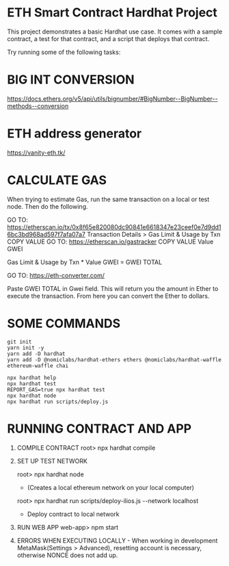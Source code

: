 # ETH Smart Contract Hardhat Project

This project demonstrates a basic Hardhat use case. It comes with a sample contract, a test for that contract, and a script that deploys that contract.

Try running some of the following tasks:

# BIG INT CONVERSION

https://docs.ethers.org/v5/api/utils/bignumber/#BigNumber--BigNumber--methods--conversion

# ETH address generator

https://vanity-eth.tk/

# CALCULATE GAS

When trying to estimate Gas, run the same transaction on a local or test node.
Then do the following.

GO TO: https://etherscan.io/tx/0x8f65e820080dc90841e6618347e23ceef0e7d9dd16bc3bd968ad597f7afa07a7
Transaction Details > Gas Limit & Usage by Txn COPY VALUE
GO TO: https://etherscan.io/gastracker
COPY VALUE Value GWEI

Gas Limit & Usage by Txn \* Value GWEI = GWEI TOTAL

GO TO: https://eth-converter.com/

Paste GWEI TOTAL in Gwei field.
This will return you the amount in Ether to execute the transaction. From here you can convert the Ether to dollars.

# SOME COMMANDS

```shell
git init
yarn init -y
yarn add -D hardhat
yarn add -D @nomiclabs/hardhat-ethers ethers @nomiclabs/hardhat-waffle ethereum-waffle chai

npx hardhat help
npx hardhat test
REPORT_GAS=true npx hardhat test
npx hardhat node
npx hardhat run scripts/deploy.js
```

# RUNNING CONTRACT AND APP

1. COMPILE CONTRACT
   root> npx hardhat compile

2. SET UP TEST NETWORK

   root> npx hardhat node

   - (Creates a local ethereum network on your local computer)

   root> npx hardhat run scripts/deploy-ilios.js --network localhost

   - Deploy contract to local network

3. RUN WEB APP
   web-app> npm start

4. ERRORS WHEN EXECUTING LOCALLY - When working in development MetaMask(Settings > Advanced), resetting account is necessary, otherwise NONCE does not add up.
